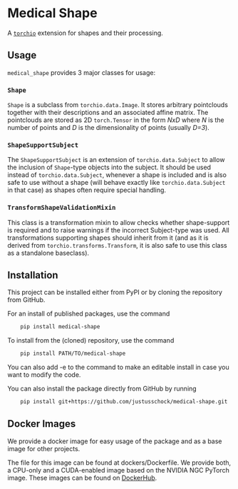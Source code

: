 # Medical Shape

A [`torchio`](https://github.com/fepegar/torchio) extension for shapes and their processing.

## Usage
`medical_shape` provides 3 major classes for usage:

### `Shape`
`Shape` is a subclass from `torchio.data.Image`. It stores arbitrary pointclouds together with their descriptions and an associated affine matrix.
The pointclouds are stored as 2D `torch.Tensor` in the form _NxD_ where _N_ is the number of points and _D_ is the dimensionality of points (usually _D=3_).

### `ShapeSupportSubject`
The `ShapeSupportSubject` is an extension of `torchio.data.Subject` to allow the inclusion of `Shape`-type objects into the subject. It should be used instead of `torchio.data.Subject`, 
whenever a shape is included and is also safe to use without a shape (will behave exactly like `torchio.data.Subject` in that case) as shapes often require special handling.

### `TransformShapeValidationMixin`
This class is a transformation mixin to allow checks whether shape-support is required and to raise warnings if the incorrect Subject-type was used. 
All transformations supporting shapes should inherit from it (and as it is derived from `torchio.transforms.Transform`, it is also safe to use this class as a standalone baseclass).

## Installation

This project can be installed either from PyPI or by cloning the repository from GitHub.

For an install of published packages, use the command
```bash
    pip install medical-shape
```

To install from the (cloned) repository, use the command
```bash
    pip install PATH/TO/medical-shape
```

You can also add -e to the command to make an editable install in case you want to modify the code.

You can also install the package directly from GitHub by running
```bash
    pip install git+https://github.com/justusschock/medical-shape.git
```

## Docker Images

We provide a docker image for easy usage of the package and as a base image for other projects.

The file for this image can be found at dockers/Dockerfile. We provide both, a CPU-only and a CUDA-enabled image based on the NVIDIA NGC PyTorch image. These images can be found on [DockerHub](https://hub.docker.com/repository/docker/justusschock/medical-shape).
